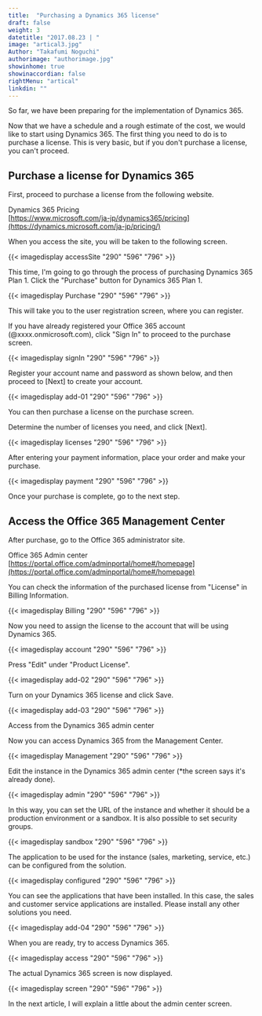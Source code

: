 ```yaml
---
title:  "Purchasing a Dynamics 365 license"
draft: false
weight: 3
datetitle: "2017.08.23 | "
image: "artical3.jpg"
Author: "Takafumi Noguchi"
authorimage: "authorimage.jpg"
showinhome: true
showinaccordian: false
rightMenu: "artical"
linkdin: ""
---
```


<!-- Intro  -->
So far, we have been preparing for the implementation of Dynamics 365.

Now that we have a schedule and a rough estimate of the cost, we would like to start using Dynamics 365. The first thing you need to do is to purchase a license. This is very basic, but if you don't purchase a license, you can't proceed.


## Purchase a license for Dynamics 365
First, proceed to purchase a license from the following website.

Dynamics 365 Pricing     
[https://www.microsoft.com/ja-jp/dynamics365/pricing](https://dynamics.microsoft.com/ja-jp/pricing/)

When you access the site, you will be taken to the following screen.

<!-- Image= accessSite.png -->
{{< imagedisplay accessSite "290" "596" "796" >}}

This time, I'm going to go through the process of purchasing Dynamics 365 Plan 1.
Click the "Purchase" button for Dynamics 365 Plan 1.
<!-- Image= Purchase.png -->
{{< imagedisplay Purchase "290" "596" "796" >}}

This will take you to the user registration screen, where you can register.

If you have already registered your Office 365 account (@xxxx.onmicrosoft.com), click "Sign In" to proceed to the purchase screen.
<!-- Image= signIn.png -->
{{< imagedisplay signIn "290" "596" "796" >}}

Register your account name and password as shown below, and then proceed to [Next] to create your account.
<!-- Image= add-01.png -->
{{< imagedisplay add-01 "290" "596" "796" >}}


You can then purchase a license on the purchase screen.

Determine the number of licenses you need, and click [Next].
<!-- Image= licenses.png -->
{{< imagedisplay licenses "290" "596" "796" >}}


After entering your payment information, place your order and make your purchase.
<!-- Image= payment.png -->
{{< imagedisplay payment "290" "596" "796" >}}


Once your purchase is complete, go to the next step.

## Access the Office 365 Management Center
After purchase, go to the Office 365 administrator site.

Office 365 Admin center    
[https://portal.office.com/adminportal/home#/homepage](https://portal.office.com/adminportal/home#/homepage)

You can check the information of the purchased license from "License" in Billing Information.
<!-- Image= Billing.png -->
{{< imagedisplay Billing "290" "596" "796" >}}


Now you need to assign the license to the account that will be using Dynamics 365.
<!-- Image= account.png -->
{{< imagedisplay account "290" "596" "796" >}}

Press "Edit" under "Product License".
<!-- Image= add-02.png -->
{{< imagedisplay add-02 "290" "596" "796" >}}


Turn on your Dynamics 365 license and click Save.
<!-- Image= add-03.png -->
{{< imagedisplay add-03 "290" "596" "796" >}}


Access from the Dynamics 365 admin center

Now you can access Dynamics 365 from the Management Center.
<!-- Image= Management.png -->
{{< imagedisplay Management "290" "596" "796" >}}


Edit the instance in the Dynamics 365 admin center (*the screen says it's already done).
<!-- Imnage= admin.png -->
{{< imagedisplay admin "290" "596" "796" >}}


In this way, you can set the URL of the instance and whether it should be a production environment or a sandbox. It is also possible to set security groups.
<!-- Image= sandbox.png -->
{{< imagedisplay sandbox "290" "596" "796" >}}


The application to be used for the instance (sales, marketing, service, etc.) can be configured from the solution.
<!-- Image= configured.png -->
{{< imagedisplay configured "290" "596" "796" >}}


You can see the applications that have been installed. In this case, the sales and customer service applications are installed. Please install any other solutions you need.

<!-- Image= add-04.png -->
{{< imagedisplay add-04 "290" "596" "796" >}}


When you are ready, try to access Dynamics 365.
<!-- Image= access.png -->
{{< imagedisplay access "290" "596" "796" >}}


The actual Dynamics 365 screen is now displayed.
<!-- Image= screen.png -->
{{< imagedisplay screen "290" "596" "796" >}}


In the next article, I will explain a little about the admin center screen.
